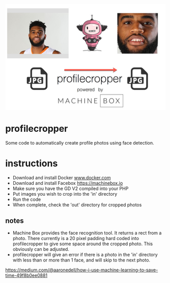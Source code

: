 ![Main logo](main.jpg)
# profilecropper
Some code to automatically create profile photos using face detection.

# instructions
- Download and install Docker www.docker.com
- Download and install Facebox https://machinebox.io 
- Make sure you have the GD V2 compiled into your PHP 
- Put images you wish to crop into the 'in' directory
- Run the code
- When complete, check the 'out' directory for cropped photos

## notes
- Machine Box provides the face recognition tool. It returns a rect from a photo. There currently is a 20 pixel padding hard coded into profilecropper to give some space around the cropped photo. This obviously can be adjusted. 
- profilecropper will give an error if there is a photo in the 'in' directory with less than or more than 1 face, and will skip to the next photo. 

https://medium.com/@aaronedell/how-i-use-machine-learning-to-save-time-49f8b0ee0881
